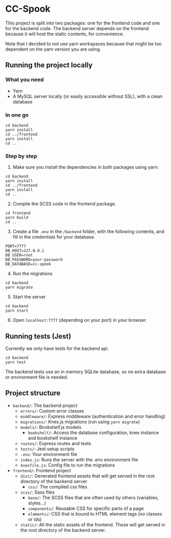 # CC-Spook

This project is split into two packages: one for the frontend code and one for the backend code. The backend server depends on the frontend because it will host the static contents, for convenience.

Note that I decided to not use yarn workspaces because that might be too dependent on the yarn version you are using.

## Running the project locally

### What you need

- Yarn
- A MySQL server locally (or easily accessible without SSL), with a clean database

### In one go

```
cd backend
yarn install
cd ../frontend
yarn install
cd ..
```


### Step by step

1. Make sure you install the dependencies in both packages using yarn:
```
cd backend
yarn install
cd ../frontend
yarn install
cd ..
```

2. Compile the SCSS code in the frontend package.
```
cd frontend
yarn build
cd ..
```

3. Create a file `.env` in the `/backend` folder, with the following contents, and fill in the credentials for your database.

```
PORT=7777
DB_HOST=127.0.0.1
DB_USER=root
DB_PASSWORD=your-password
DB_DATABASE=cc-spook
```

4. Run the migrations
```
cd backend
yarn migrate
```

5. Start the server
```
cd backend
yarn start
```

6. Open `localhost:7777` (depending on your port) in your browser.

## Running tests (Jest)

Currently we only have tests for the backend api.

```
cd backend
yarn test
```

The backend tests use an in memory SQLite database, so no extra database or environment file is needed.

## Project structure

- `backend/`: The backend project
    - `errors/`: Custom error classes
    - `middleware/`: Express middleware (authentication and error handling)
    - `migrations/`: Knex.js migrations (run using `yarn migrate`)
    - `models/`: Bookshelf.js models
        - `bookshelf/`: Access the database configuration, knex instance and bookshelf instance
    - `routes/`: Express routes and tests
    - `tests/`: Jest setup scripts
    - `.env`: Your environment file
    - `index.js`: Runs the server with the .env environment file
    - `knexfile.js`: Config file to run the migrations
- `frontend/`: Frontend project
    - `dist/`: Generated frontend assets that will get served in the root directory of the backend server
        - `css/`: The compiled css files
    - `scss/`: Sass files
        - `base/`: The SCSS files that are often used by others (variables, styles...)
        - `components/`: Reusable CSS for specific parts of a page
        - `elements/`: CSS that is bound to HTML element tags (no classes or ids)
    - `static/`: All the static assets of the frontend. These will get served in the root directory of the backend server.
    